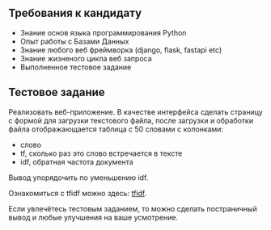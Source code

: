## Требования к кандидату
* Знание основ языка программирования Python
* Опыт работы с Базами Данных
* Знание любого веб фреймворка (django, flask, fastapi etc)
* Знание жизненого цикла веб запроса
* Выполненное тестовое задание

## Тестовое задание
Реализовать веб-приложение. В качестве интерфейса сделать страницу с формой для загрузки текстового файла, после загрузки и обработки файла отображающается таблица с 50 словами с колонками:
- слово
- tf, сколько раз это слово встречается в тексте
- idf, обратная частота документа 

Вывод упорядочить по уменьшению idf.

Ознакомиться с tfidf можно здесь: [tfidf](https://ru.wikipedia.org/wiki/TF-IDF). 

Если увлечётесь тестовым заданием, то можно сделать постраничный вывод и любые улучшения на ваше усмотрение.